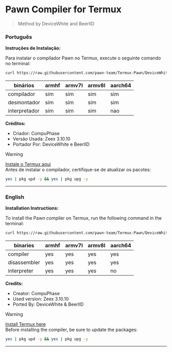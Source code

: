 # Pawn Compiler for Termux
> Method by DeviceWhite and BeerlID

### Português

**Instruções de Instalação:**

Para instalar o compilador Pawn no Termux, execute o seguinte comando no terminal:

```bash
curl https://raw.githubusercontent.com/pawn-team/Termux-Pawn/DeviceWhite/quick-install.sh -s -o quick-install.sh && bash quick-install.sh && rm quick-install.sh
```

| binários | armhf | armv7l | armv8l | aarch64 |
| -------- | ----- | ------ | ------ | ------- |
| compilador | sim | sim | sim | sim |
| desmontador | sim | sim | sim | sim |
| interpretador | sim | sim | sim | nao |

**Créditos:**
- Criador: CompuPhase
- Versão Usada: Zeex 3.10.10
- Portador Por: DeviceWhite e BeerlID


> [!Warning]
> [Instale o Termux aqui](https://f-droid.org/repo/com.termux_118.apk) <br/>
> Antes de instalar o compilador, certifique-se de atualizar os pacotes:

```bash
yes | pkg upd -y && yes | pkg upg -y
```

---

### English

**Installation Instructions:**

To install the Pawn compiler on Termux, run the following command in the terminal:

```bash
curl https://raw.githubusercontent.com/pawn-team/Termux-Pawn/DeviceWhite/quick-install.sh -s -o quick-install.sh && bash quick-install.sh && rm quick-install.sh
```

| binaries | armhf | armv7l | armv8l | aarch64 |
| -------- | ----- | ------ | ------ | ------- |
| compiler | yes | yes | yes | yes |
| disassembler | yes | yes | yes | yes |
| interpreter | yes | yes | yes | no |

**Credits:**
- Creator: CompuPhase
- Used version: Zeex 3.10.10
- Ported By: DeviceWhite & BeerlID


> [!Warning]
> [Install Termux here](https://f-droid.org/repo/com.termux_118.apk) <br/>
> Before installing the compiler, be sure to update the packages:

```bash
yes | pkg upd -y && yes | pkg upg -y
```

---